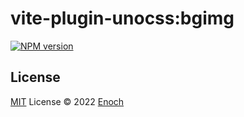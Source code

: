 # vite-plugin-unocss:bgimg

[![NPM version](https://img.shields.io/npm/v/vite-plugin-unocss:bgimg?color=a1b858&label=)](https://www.npmjs.com/package/vite-plugin-unocss:bgimg)

## License

[MIT](./LICENSE) License © 2022 [Enoch](https://github.com/enochzzz)
